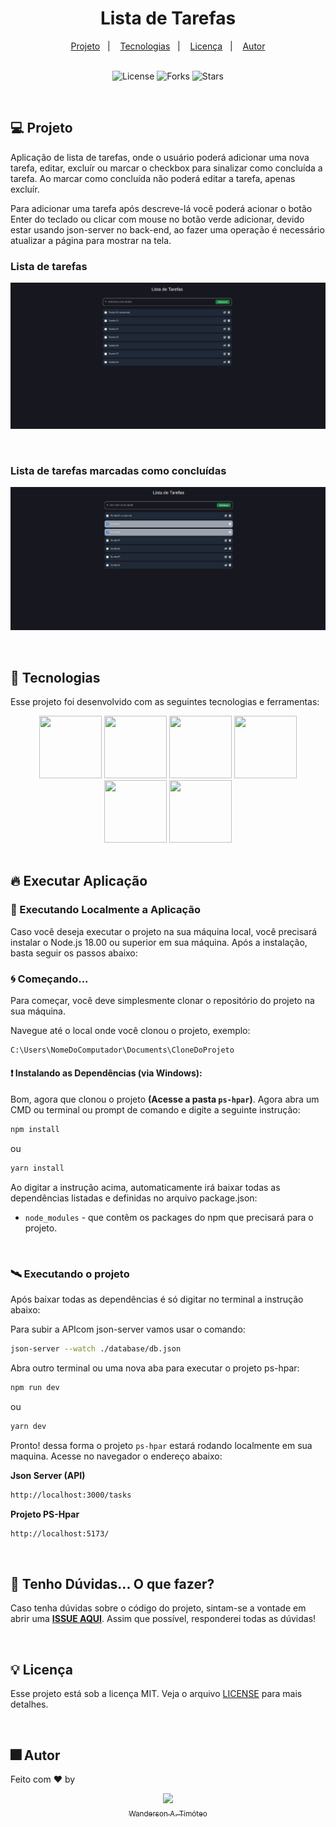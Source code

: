 <h1 align="center">
  Lista de Tarefas  
</h1>

<div align="center">
  <a href="#-projeto">Projeto</a>&nbsp;&nbsp;&nbsp;|&nbsp;&nbsp;&nbsp;
  <a href="#-tecnologias">Tecnologias</a>&nbsp;&nbsp;&nbsp;|&nbsp;&nbsp;&nbsp;
  <a href="#-licença">Licença</a>&nbsp;&nbsp;&nbsp;|&nbsp;&nbsp;&nbsp;
  <a href="#-autor">Autor</a>
</div>

<br>

<p align="center">
  <img  src="https://img.shields.io/static/v1?label=license&message=MIT&color=15C3D6&labelColor=000000" alt="License">
  <img src="https://img.shields.io/github/forks/Wanderson-A-Timoteo/nlw-heat-origin?label=forks&message=MIT&color=15C3D6&labelColor=000000" alt="Forks">
  <img src="https://img.shields.io/github/stars/Wanderson-A-Timoteo/nlw-heat-origin?label=stars&message=MIT&color=15C3D6&labelColor=000000" alt="Stars">
</p>

<br>

## 💻 Projeto

Aplicação de lista de tarefas, onde o usuário poderá adicionar uma nova tarefa, editar, excluír ou marcar o checkbox para sinalizar como concluída a tarefa. Ao marcar como concluída não poderá editar a tarefa, apenas excluír.
<br>

Para adicionar uma tarefa após descreve-lá você poderá acionar o botão Enter do teclado ou clicar com mouse no botão verde adicionar, devido estar usando json-server no back-end, ao fazer uma operação é necessário atualizar a página para mostrar na tela.

### Lista de tarefas

<p align="center">
    <img alt="Lista de tarefas" title="Lista de tarefas" 
    src=".github/ps-hpar-lista-de-tarefas.png" />
</p>

<br>

### Lista de tarefas marcadas como concluídas

<p align="center">
    <img alt="Lista de tarefas marcadas como concluídas" title="Lista de tarefas marcadas como concluídas" 
    src=".github/ps-hpar-lista-de-tarefas-true.png" />
</p>
<br>

## 🚀 Tecnologias

Esse projeto foi desenvolvido com as seguintes tecnologias e ferramentas:

<div align="center">
  <img src="https://cdn.jsdelivr.net/gh/devicons/devicon/icons/typescript/typescript-original.svg" width="100" height="100" />
  <img src="https://cdn.jsdelivr.net/gh/devicons/devicon/icons/nodejs/nodejs-original.svg" width="100" height="100" />
  <img src="https://cdn.jsdelivr.net/gh/devicons/devicon/icons/react/react-original-wordmark.svg" width="100" height="100" />
  <img src="https://cdn.jsdelivr.net/gh/devicons/devicon/icons/tailwindcss/tailwindcss-original-wordmark.svg" width="100" height="100" />
  <img src="https://cdn.jsdelivr.net/gh/devicons/devicon/icons/css3/css3-plain-wordmark.svg" width="100" height="100" />
  <img src="https://cdn.jsdelivr.net/gh/devicons/devicon/icons/vscode/vscode-original.svg" width="100" height="100" />
</div>

<br>

## 🔥 Executar Aplicação

### 🎇 Executando Localmente a Aplicação

Caso você deseja executar o projeto na sua máquina local, você precisará instalar o Node.js 18.00 ou superior em sua máquina. Após a instalação, basta seguir os passos abaixo:

### 🌀 Começando...

Para começar, você deve simplesmente clonar o repositório do projeto na sua máquina.

Navegue até o local onde você clonou o projeto, exemplo:

```sh
C:\Users\NomeDoComputador\Documents\CloneDoProjeto
```

#### ❗️ Instalando as Dependências (via Windows):

Bom, agora que clonou o projeto **(Acesse a pasta `ps-hpar`)**. Agora abra um CMD ou terminal ou prompt de comando e digite a seguinte instrução:

```sh
npm install
```

ou

```sh
yarn install
```

Ao digitar a instrução acima, automaticamente irá baixar todas as dependências listadas e definidas no arquivo package.json:

- `node_modules` - que contêm os packages do npm que precisará para o projeto.

<br>

### 🛰️ Executando o projeto

Após baixar todas as dependências é só digitar no terminal a instrução abaixo:

Para subir a APIcom json-server vamos usar o comando:

```sh
json-server --watch ./database/db.json
```

Abra outro terminal ou uma nova aba para executar o projeto ps-hpar:

```sh
npm run dev
```

ou

```sh
yarn dev
```

Pronto! dessa forma o projeto `ps-hpar` estará rodando localmente em sua maquina. Acesse no navegador o endereço abaixo:

**Json Server (API)**

```sh
http://localhost:3000/tasks
```

**Projeto PS-Hpar**

```sh
http://localhost:5173/
```

<br>

## 🚩 Tenho Dúvidas... O que fazer?

Caso tenha dúvidas sobre o código do projeto, sintam-se a vontade em abrir uma **[ISSUE AQUI](https://github.com/Wanderson-A-Timoteo/ps-hpar/issues)**. Assim que possível, responderei todas as dúvidas!

<br>

## 💡 Licença

Esse projeto está sob a licença MIT. Veja o arquivo [LICENSE](.github/LICENSE.md) para mais detalhes.

<br>

## 🎆 Autor

Feito com ♥ by

<div align='center'>

[<img src="https://avatars.githubusercontent.com/u/40473246?v=4" width=115><br><sub>Wanderson A. Timóteo</sub>](https://www.wandersontimoteo.ga/)
